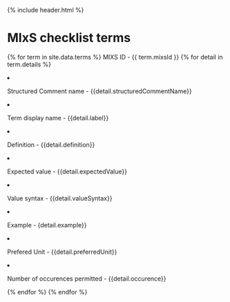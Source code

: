 {% include header.html %}

# MIxS checklist terms

{% for term in site.data.terms %}
	<ui>MIXS ID - {{ term.mixsId }}</ui>
        {% for detail in term.details %}
			<li><p>Structured Comment name - {{detail.structuredCommentName}}</p></li>
			<li><p>Term display name - {{detail.label}}</p></li>
			<li><p>Definition - {{detail.definition}}</p></li>
			<li><p>Expected value - {{detail.expectedValue}}</p></li>
			<li><p>Value syntax - {{detail.valueSyntax}}</p></li>
			<li><p>Example - {detail.example}}</p></li>
			<li><p>Prefered Unit - {{detail.preferredUnit}}</p></li>
			<li><p>Number of occurences permitted - {{detail.occurence}}</p></li>
		{% endfor %}
{% endfor %}

